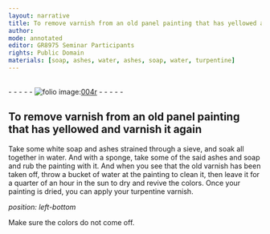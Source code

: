 ```yaml
---
layout: narrative
title: To remove varnish from an old panel painting that has yellowed and varnish it again
author:
mode: annotated
editor: GR8975 Seminar Participants
rights: Public Domain
materials: [soap, ashes, water, ashes, soap, water, turpentine]
---
```


 <br/>- - - - - <a href="http://gallica.bnf.fr/ark:/12148/btv1b10500001g/f13.image"><img src="../assets/photo-icon.png" alt="folio image: " style="display:inline-block; margin-bottom:-3px;"/>004r</a> - - - - - <br/> 
## To remove varnish from an old panel painting that has yellowed and varnish it again

 
 <span class="activity"></span> <span class="activity"></span> Take some <span class="material_format">white <span class="material">soap</span></span> and <span class="material">ashes</span> strained through a <span class="tool">sieve</span>, and soak all together in <span class="material">water</span>. And with a <span class="tool">sponge</span>, take some of the said <span class="material">ashes</span> and <span class="material">soap</span> and rub the painting with it. And when you see that the old varnish has been taken off, throw a <span class="unit">bucket</span> of <span class="material">water</span> at the painting to clean it, then leave it for a <span class="time">quarter of an hour</span> in the <span class="tool">sun</span> to dry and revive the colors. Once your painting is dried, you can apply your <span class="material_format"><span class="material">turpentine</span> varnish</span>. 
 
*position: left-bottom*

 Make sure the colors do not come off. 
 